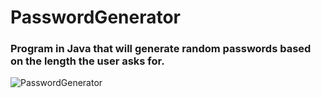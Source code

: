 # PasswordGenerator

### Program in Java that will generate random passwords based on the length the user asks for.



![PasswordGenerator](https://user-images.githubusercontent.com/85533331/227660409-0f1712ba-42b1-43ae-a4e1-d78cfe5dc65e.jpg)
